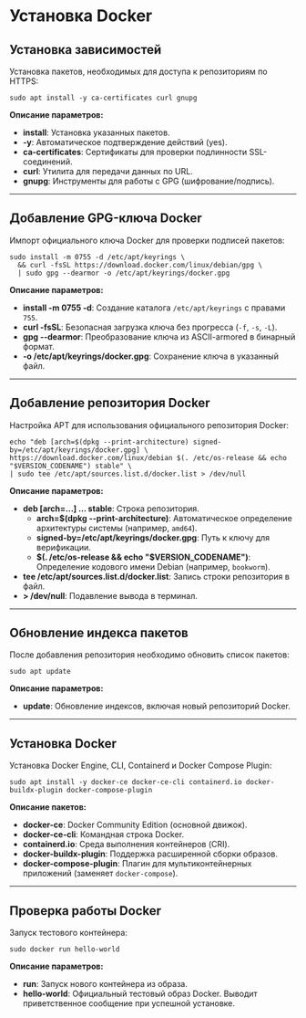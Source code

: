 # Установка Docker

## Установка зависимостей

Установка пакетов, необходимых для доступа к репозиториям по HTTPS:

    sudo apt install -y ca-certificates curl gnupg

**Описание параметров:**
- **install**: Установка указанных пакетов.  
- **-y**: Автоматическое подтверждение действий (yes).  
- **ca-certificates**: Сертификаты для проверки подлинности SSL-соединений.  
- **curl**: Утилита для передачи данных по URL.  
- **gnupg**: Инструменты для работы с GPG (шифрование/подпись).  

---

## Добавление GPG-ключа Docker

Импорт официального ключа Docker для проверки подписей пакетов:

    sudo install -m 0755 -d /etc/apt/keyrings \
      && curl -fsSL https://download.docker.com/linux/debian/gpg \
      | sudo gpg --dearmor -o /etc/apt/keyrings/docker.gpg

**Описание параметров:**
- **install -m 0755 -d**: Создание каталога `/etc/apt/keyrings` с правами `755`.  
- **curl -fsSL**: Безопасная загрузка ключа без прогресса (`-f`, `-s`, `-L`).  
- **gpg --dearmor**: Преобразование ключа из ASCII-armored в бинарный формат.  
- **-o /etc/apt/keyrings/docker.gpg**: Сохранение ключа в указанный файл.  

---

## Добавление репозитория Docker

Настройка APT для использования официального репозитория Docker:

    echo "deb [arch=$(dpkg --print-architecture) signed-by=/etc/apt/keyrings/docker.gpg] \
    https://download.docker.com/linux/debian $(. /etc/os-release && echo "$VERSION_CODENAME") stable" \
    | sudo tee /etc/apt/sources.list.d/docker.list > /dev/null

**Описание параметров:**
- **deb [arch=...] ... stable**: Строка репозитория.  
  - **arch=$(dpkg --print-architecture)**: Автоматическое определение архитектуры системы (например, `amd64`).  
  - **signed-by=/etc/apt/keyrings/docker.gpg**: Путь к ключу для верификации.  
  - **$(. /etc/os-release && echo "$VERSION_CODENAME")**: Определение кодового имени Debian (например, `bookworm`).  
- **tee /etc/apt/sources.list.d/docker.list**: Запись строки репозитория в файл.  
- **> /dev/null**: Подавление вывода в терминал.  

---

## Обновление индекса пакетов

После добавления репозитория необходимо обновить список пакетов:

    sudo apt update

**Описание параметров:**
- **update**: Обновление индексов, включая новый репозиторий Docker.  

---

## Установка Docker

Установка Docker Engine, CLI, Containerd и Docker Compose Plugin:

    sudo apt install -y docker-ce docker-ce-cli containerd.io docker-buildx-plugin docker-compose-plugin

**Описание пакетов:**
- **docker-ce**: Docker Community Edition (основной движок).  
- **docker-ce-cli**: Командная строка Docker.  
- **containerd.io**: Среда выполнения контейнеров (CRI).  
- **docker-buildx-plugin**: Поддержка расширенной сборки образов.  
- **docker-compose-plugin**: Плагин для мультиконтейнерных приложений (заменяет `docker-compose`).  

---

## Проверка работы Docker

Запуск тестового контейнера:

    sudo docker run hello-world

**Описание параметров:**
- **run**: Запуск нового контейнера из образа.  
- **hello-world**: Официальный тестовый образ Docker. Выводит приветственное сообщение при успешной установке.  
